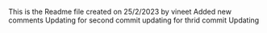 This is the Readme file created on 25/2/2023 by vineet
Added new comments
Updating for second commit
updating for thrid commit
Updating